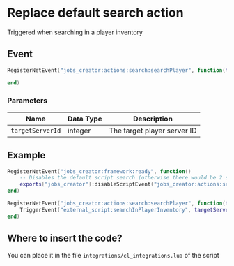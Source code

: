 # Replace default search action
Triggered when searching in a player inventory 

## Event
``` lua
RegisterNetEvent("jobs_creator:actions:search:searchPlayer", function(targetServerId)

end)
```

### Parameters

| Name              | Data Type | Description                 |
| -                 | -         | -                             |
| `targetServerId`         | integer    | The target player server ID  |

## Example
``` lua
RegisterNetEvent("jobs_creator:framework:ready", function() 
    -- Disables the default script search (otherwise there would be 2 searches)
    exports["jobs_creator"]:disableScriptEvent("jobs_creator:actions:search:searchPlayer")
end)

RegisterNetEvent("jobs_creator:actions:search:searchPlayer", function(targetServerId)
    TriggerEvent("external_script:searchInPlayerInventory", targetServerId)
end)
```

## Where to insert the code?
You can place it in the file `integrations/cl_integrations.lua` of the script